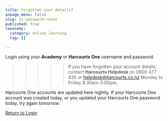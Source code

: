 ```yaml
---
title: Forgotten your details?
onpage_menu: false
slug: nz-password-reset
published: true
taxonomy:
  category: online_learning
  tag: []

---
```


Login using your **Academy** or **Harcourts One** username and password.

>>>>> If you have forgotten your account details, contact **Harcourts Helpdesk** on 0800 477 435 or [helpdesk@harcourts.co.nz](mailto:helpdesk@harcourts.co.nz) Monday to Friday 8:30am-5:00pm.

Harcourts One accounts are updated here nightly. If your Harcourts One account was created today, or you updated your Harcourts One password today, try again tomorrow.

<i class="fa fa-chevron-left"></i> [Return to Login](https://www.academyrealestatetraining.com/nz/moodle/login/index.php)
